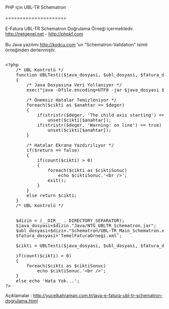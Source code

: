 PHP için UBL-TR Schematron<br /><br />
=====================<br /><br />
E-Fatura UBL-TR Schematron Doğrulama Örneği içermektedir. http://netgenel.net - http://phpkf.com<br /><br />
Bu Java yazılımı http://kodcu.com 'un "Schematron-Validation" isimli örneğinden derlenmiştir.<br /><br />

<pre>
&lt;?php 
	/* UBL Kontrolü */
	function UBLTesti($java_dosyasi, $ubl_dosyasi, $fatura_dosyasi, $return=false)
	{
		/* Java Dosyasına Veri Yollanıyor */
		exec("java -Dfile.encoding=UTF8 -jar $java_dosyasi $ubl_dosyasi $fatura_dosyasi 2>&1", $cikti);

		/* Önemsiz Hatalar Temizleniyor */
		foreach($cikti as $anahtar => $deger)
		{
			if(stristr($deger, 'The child axis starting') == true)
				unset($cikti[$anahtar]);
			if(stristr($deger, 'Warning: on line') == true)
				unset($cikti[$anahtar]);
		}

		/* Hatalar Ekrana Yazdırılıyor */			
		if($return == false)
		{
			if(count($cikti) > 0)
			{
				foreach($cikti as $ciktiSonuc)
					echo $ciktiSonuc.'&lt;br /&gt;';
				exit();
			}
		}
		else return $cikti;
	}
	/* UBL Kontrolü */


	$dizin = (__DIR__ . DIRECTORY_SEPARATOR);
	$java_dosyasi=$dizin."Java/NTG_UBLTR_Schematron.jar";
	$ubl_dosyasi=$dizin."Schematron/UBL-TR_Main_Schematron.xml";
	$fatura_dosyasi='TemelFaturaOrnegi.xml';

	$cikti = UBLTesti($java_dosyasi, $ubl_dosyasi, $fatura_dosyasi, true);

	if(count($cikti) > 0)
	{
		foreach($cikti as $ciktiSonuc)
			echo $ciktiSonuc.'&lt;br /&gt;';
	}
	else echo 'Hata Yok...';
?&gt;
</pre>

Açıklamalar : http://yucelkahraman.com.tr/java-e-fatura-ubl-tr-schematron-dogrulama.html
